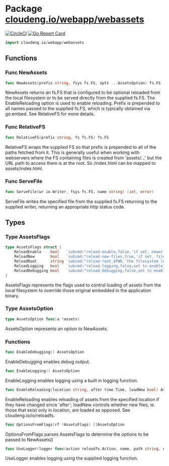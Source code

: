# Package [cloudeng.io/webapp/webassets](https://pkg.go.dev/cloudeng.io/webapp/webassets?tab=doc)
[![CircleCI](https://circleci.com/gh/cloudengio/go.gotools.svg?style=svg)](https://circleci.com/gh/cloudengio/go.gotools) [![Go Report Card](https://goreportcard.com/badge/cloudeng.io/webapp/webassets)](https://goreportcard.com/report/cloudeng.io/webapp/webassets)

```go
import cloudeng.io/webapp/webassets
```


## Functions
### Func NewAssets
```go
func NewAssets(prefix string, fsys fs.FS, opts ...AssetsOption) fs.FS
```
NewAssets returns an fs.FS that is configured to be optional reloaded from
the local filesystem or to be served directly from the supplied fs.FS. The
EnableReloading option is used to enable reloading. Prefix is prepended to
all names passed to the supplied fs.FS, which is typically obtained via
go:embed. See RelativeFS for more details.

### Func RelativeFS
```go
func RelativeFS(prefix string, fs fs.FS) fs.FS
```
RelativeFS wraps the supplied FS so that prefix is prepended to all of the
paths fetched from it. This is generally useful when working with webservers
where the FS containing files is created from 'assets/...' but the URL path
to access them is at the root. So /index.html can be mapped to
assets/index.html.

### Func ServeFile
```go
func ServeFile(wr io.Writer, fsys fs.FS, name string) (int, error)
```
ServeFile writes the specified file from the supplied fs.FS returning to the
supplied writer, returning an appropriate http status code.



## Types
### Type AssetsFlags
```go
type AssetsFlags struct {
	ReloadEnable    bool   `subcmd:"reload-enable,false,'if set, newer local filesystem versions of embedded asset files will be used'"`
	ReloadNew       bool   `subcmd:"reload-new-files,true,'if set, files that only exist on the local filesystem may be used'"`
	ReloadRoot      string `subcmd:"reload-root,$PWD,'the filesystem location that contains assets to be used in preference to embedded ones. This is generally set to the directory that the application was built in to allow for updated versions of the original embedded assets to be used. It defaults to the current directory. For external/production use this will generally refer to a different directory.'"`
	ReloadLogging   bool   `subcmd:"reload-logging,false,set to enable logging"`
	ReloadDebugging bool   `subcmd:"reload-debugging,false,set to enable debug logging"`
}
```
AssetsFlags represents the flags used to control loading of assets from the
local filesystem to override those original embedded in the application
binary.


### Type AssetsOption
```go
type AssetsOption func(a *assets)
```
AssetsOption represents an option to NewAssets.

### Functions

```go
func EnableDebugging() AssetsOption
```
EnableDebugging enables debug output.


```go
func EnableLogging() AssetsOption
```
EnableLogging enables logging using a built in logging function.


```go
func EnableReloading(location string, after time.Time, loadNew bool) AssetsOption
```
EnableReloading enables reloading of assets from the specified location if
they have changed since 'after'; loadNew controls whether new files, ie.
those that exist only in location, are loaded as opposed. See
cloudeng.io/io/reloadfs.


```go
func OptionsFromFlags(rf *AssetsFlags) []AssetsOption
```
OptionsFromFlags parses AssetsFlags to determine the options to be passed to
NewAssets()


```go
func UseLogger(logger func(action reloadfs.Action, name, path string, err error)) AssetsOption
```
UseLogger enables logging using the supplied logging function.







